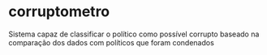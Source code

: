 # corruptometro
Sistema capaz de classificar o político como possível corrupto baseado na comparação dos dados com políticos que foram condenados
